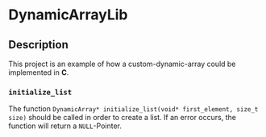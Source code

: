# DynamicArrayLib


## Description

This project is an example of how a custom-dynamic-array could be implemented in __C__.


### `initialize_list`

The function `DynamicArray* initialize_list(void* first_element, size_t size)` should be called in order to create a list. If an error occurs, the function will return a `NULL`-Pointer.